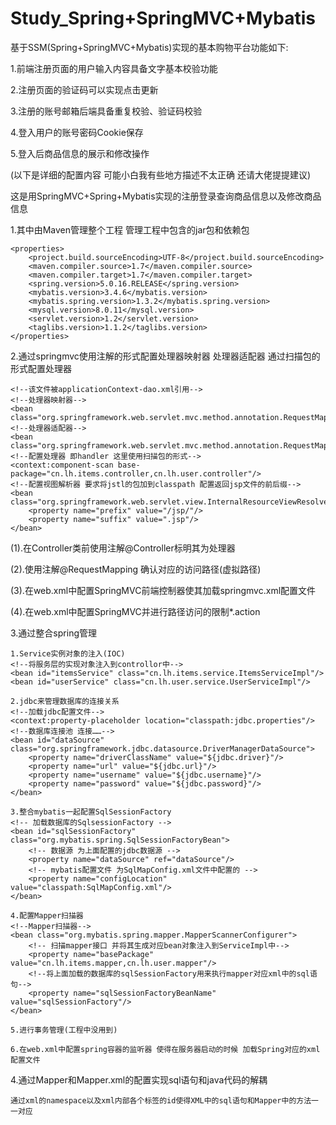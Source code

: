 # Study_Spring+SpringMVC+Mybatis

基于SSM(Spring+SpringMVC+Mybatis)实现的基本购物平台功能如下:

1.前端注册页面的用户输入内容具备文字基本校验功能

2.注册页面的验证码可以实现点击更新

3.注册的账号邮箱后端具备重复校验、验证码校验

4.登入用户的账号密码Cookie保存

5.登入后商品信息的展示和修改操作


(以下是详细的配置内容 可能小白我有些地方描述不太正确 还请大佬提提建议)

这是用SpringMVC+Spring+Mybatis实现的注册登录查询商品信息以及修改商品信息

1.其中由Maven管理整个工程
	管理工程中包含的jar包和依赖包
	
	<properties>
		<project.build.sourceEncoding>UTF-8</project.build.sourceEncoding>
		<maven.compiler.source>1.7</maven.compiler.source>
		<maven.compiler.target>1.7</maven.compiler.target>
		<spring.version>5.0.16.RELEASE</spring.version>
		<mybatis.version>3.4.6</mybatis.version>
		<mybatis.spring.version>1.3.2</mybatis.spring.version>
		<mysql.version>8.0.11</mysql.version>
		<servlet.version>1.2</servlet.version>
		<taglibs.version>1.1.2</taglibs.version>
	</properties>
	
	
2.通过springmvc使用注解的形式配置处理器映射器 处理器适配器 通过扫描包的形式配置处理器

    <!--该文件被applicationContext-dao.xml引用-->
    <!--处理器映射器-->
    <bean class="org.springframework.web.servlet.mvc.method.annotation.RequestMappingHandlerMapping"/>
    <!--处理器适配器-->
    <bean class="org.springframework.web.servlet.mvc.method.annotation.RequestMappingHandlerAdapter"/>
    <!--配置处理器 即handler 这里使用扫描包的形式-->
    <context:component-scan base-package="cn.lh.items.controller,cn.lh.user.controller"/>
    <!--配置视图解析器 要求将jstl的包加到classpath 配置返回jsp文件的前后缀-->
    <bean class="org.springframework.web.servlet.view.InternalResourceViewResolver">
        <property name="prefix" value="/jsp/"/>
        <property name="suffix" value=".jsp"/>
    </bean>
    	
   (1).在Controller类前使用注解@Controller标明其为处理器
   
   (2).使用注解@RequestMapping 确认对应的访问路径(虚拟路径)
   
   (3).在web.xml中配置SpringMVC前端控制器使其加载springmvc.xml配置文件
   
   (4).在web.xml中配置SpringMVC并进行路径访问的限制*.action
	
	
3.通过整合spring管理

    1.Service实例对象的注入(IOC)
    <!--将服务层的实现对象注入到controllor中-->
    <bean id="itemsService" class="cn.lh.items.service.ItemsServiceImpl"/>
    <bean id="userService" class="cn.lh.user.service.UserServiceImpl"/>
	
    2.jdbc来管理数据库的连接关系
    <!--加载jdbc配置文件-->
    <context:property-placeholder location="classpath:jdbc.properties"/>
    <!--数据库连接池 连接……-->
    <bean id="dataSource" class="org.springframework.jdbc.datasource.DriverManagerDataSource">
        <property name="driverClassName" value="${jdbc.driver}"/>
        <property name="url" value="${jdbc.url}"/>
        <property name="username" value="${jdbc.username}"/>
        <property name="password" value="${jdbc.password}"/>
    </bean>
	
    3.整合mybatis一起配置SqlSessionFactory
    <!-- 加载数据库的SqlsessionFactory -->
    <bean id="sqlSessionFactory" class="org.mybatis.spring.SqlSessionFactoryBean">
        <!-- 数据源 为上面配置的jdbc数据源 -->
        <property name="dataSource" ref="dataSource"/>
        <!-- mybatis配置文件 为SqlMapConfig.xml文件中配置的 -->
        <property name="configLocation" value="classpath:SqlMapConfig.xml"/>
    </bean> 
	
	4.配置Mapper扫描器
    <!--Mapper扫描器-->
    <bean class="org.mybatis.spring.mapper.MapperScannerConfigurer">
        <!-- 扫描mapper接口 并将其生成对应bean对象注入到ServiceImpl中-->
        <property name="basePackage" value="cn.lh.items.mapper,cn.lh.user.mapper"/>
        <!--将上面加载的数据库的sqlSessionFactory用来执行mapper对应xml中的sql语句-->
        <property name="sqlSessionFactoryBeanName" value="sqlSessionFactory"/>
    </bean>	
	
    5.进行事务管理(工程中没用到)
	
    6.在web.xml中配置spring容器的监听器 使得在服务器启动的时候 加载Spring对应的xml配置文件
	
4.通过Mapper和Mapper.xml的配置实现sql语句和java代码的解耦

    通过xml的namespace以及xml内部各个标签的id使得XML中的sql语句和Mapper中的方法一一对应
	
